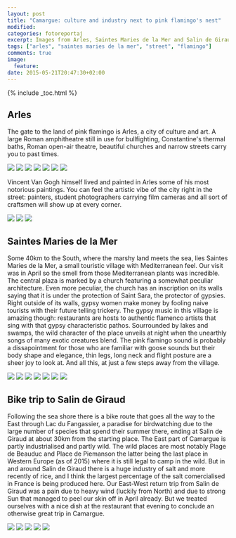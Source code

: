```yaml
---
layout: post
title: "Camargue: culture and industry next to pink flamingo's nest"
modified:
categories: fotoreportaj
excerpt: Images from Arles, Saintes Maries de la Mer and Salin de Giraud, Camargue, Southern France 
tags: ["arles", "saintes maries de la mer", "street", "flamingo"]
comments: true
image:
  feature:
date: 2015-05-21T20:47:30+02:00
---
```

{% include _toc.html %}

## Arles
The gate to the land of pink flamingo is Arles, a city of culture and art. A large Roman amphitheatre still in use for bullfighting, Constantine's thermal baths, Roman open-air theatre, beautiful churches and narrow streets carry you to past times.

<div class="galleria">
	<img src="/images/camargue/0000.jpg"/>
	<img src="/images/camargue/0001.jpg"/>
	<img src="/images/camargue/0002.jpg"/>
	<img src="/images/camargue/0004.jpg"/>
	<img src="/images/camargue/0005.jpg"/>
	<img src="/images/camargue/0009.jpg"/>
	<img src="/images/camargue/0022.jpg"/>
</div>

Vincent Van Gogh himself lived and painted in Arles some of his most notorious paintings. You can feel the artistic vibe of the city right in the street: painters, student photographers carrying film cameras and all sort of craftsmen will show up at every corner. 

<div class="galleria">
	<img src="/images/camargue/0007.jpg"/>
	<img src="/images/camargue/0003.jpg"/>
	<img src="/images/camargue/0008.jpg"/>
</div>

## Saintes Maries de la Mer
Some 40km to the South, where the marshy land meets the sea, lies Saintes Maries de la Mer, a small touristic village with Mediterranean feel. Our visit was in April so the smell from those Mediterranean plants was incredible. The central plaza is marked by a church featuring a somewhat peculiar architecture. Even more peculiar, the church has an inscription on its walls saying that it is under the protection of Saint Sara, the protector of gypsies. Right outside of its walls, gypsy women make money by fooling naive tourists with their future telling trickery. The gypsy music in this village is amazing though: restaurants are hosts to authentic flamenco artists that sing with that gypsy characteristic pathos. Sourrounded by lakes and swamps, the wild character of the place unveils at night when the unearthly songs of many exotic creatures blend. The pink flamingo sound is probably a dissapointment for those who are familiar with goose sounds but their body shape and elegance, thin legs, long neck and flight posture are a sheer joy to look at. And all this, at just a few steps away from the village. 

<div class="galleria">
	<img src="/images/camargue/0010.jpg"/>
	<img src="/images/camargue/0011.jpg"/>
	<img src="/images/camargue/0012.jpg"/>
	<img src="/images/camargue/0013.jpg"/>
	<img src="/images/camargue/0014.jpg"/>
	<img src="/images/camargue/0015.jpg"/>
	<img src="/images/camargue/0016.jpg"/>
</div>

## Bike trip to Salin de Giraud
Following the sea shore there is a bike route that goes all the way to the East through Lac du Fangassier, a paradise for birdwatching due to the large number of species that spend their summer there, ending at Salin de Giraud at about 30km from the starting place. The East part of Camargue is partly industrialised and partly wild. The wild places are most notably Plage de Beauduc and Place de Piemanson the latter being the last place in Western Europe (as of 2015) where it is still legal to camp in the wild. But in and around Salin de Giraud there is a huge industry of salt and more recently of rice, and I think the largest percentage of the salt comercialised in France is being produced here. Our East-West return trip from Salin de Giraud was a pain due to heavy wind (luckily from North) and due to strong Sun that managed to peel our skin off in April already. But we treated ourselves with a nice dish at the restaurant that evening to conclude an otherwise great trip in Camargue. 

<div class="galleria">
	<img src="/images/camargue/0017.jpg"/>
	<img src="/images/camargue/0018.jpg"/>
	<img src="/images/camargue/0019.jpg"/>
	<img src="/images/camargue/0021.jpg"/>
	<img src="/images/camargue/0020.jpg"/>
</div>
